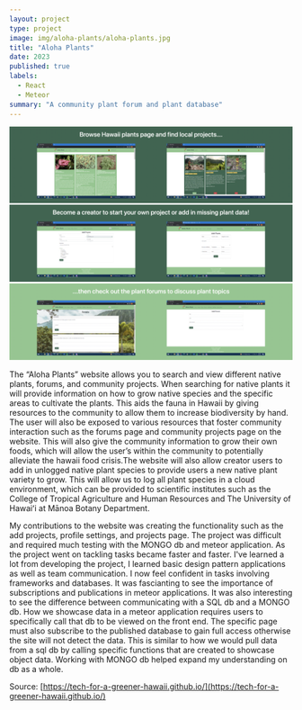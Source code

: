 ```yaml
---
layout: project
type: project
image: img/aloha-plants/aloha-plants.jpg
title: "Aloha Plants"
date: 2023
published: true
labels:
  - React
  - Meteor
summary: "A community plant forum and plant database"
---
```


<img class="img-fluid" src="../img/aloha-plants/Browse.png">
<img class="img-fluid" src="../img/aloha-plants/create.png">
<img class="img-fluid" src="../img/aloha-plants/Forums.png">


The “Aloha Plants” website allows you to search and view different native plants, forums, and community projects. When searching for native plants it will provide information on how to grow native species and the specific areas to cultivate the plants. This aids the fauna in Hawaii by giving resources to the community to allow them to increase biodiversity by hand. The user will also be exposed to various resources that foster community interaction such as the forums page and community projects page on the website. This will also give the community information to grow their own foods, which will allow the user’s within the community to potentially alleviate the hawaii food crisis.The website will also allow creator users to add in unlogged native plant species to provide users a new native plant variety to grow. This will allow us to log all plant species in a cloud environment, which can be provided to scientific institutes such as the College of Tropical Agriculture and Human Resources and The University of Hawaiʻi at Mānoa Botany Department.

My contributions to the website was creating the functionality such as the add projects, profile settings, and projects page. The project was difficult and required much testing with the MONGO db and meteor application. As the project went on tackling tasks became faster and faster. I've learned a lot from developing the project, I learned basic design pattern applications as well as team communication. I now feel confident in tasks involving frameworks and databases. It was fascianting to see the importance of subscriptions and publications in meteor applications. It was also interesting to see the difference between communicating with a SQL db and a MONGO db. How we showcase data in a meteor application requires users to specifically call that db to be viewed on the front end. The specific page must also subscribe to the published database to gain full access otherwise the site will not detect the data. This is similar to how we would pull data from a sql db by calling specific functions that are created to showcase object data. Working with MONGO db helped expand my understanding on db as a whole.


Source: [https://tech-for-a-greener-hawaii.github.io/](https://tech-for-a-greener-hawaii.github.io/)
